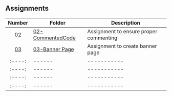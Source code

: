 ## Assignments

| Number | Folder | Description |
| :----: | ------ | ----------- |
|    [02](https://github.com/rugbyprof/3013-Algorithms/tree/master/Assignments/02-A02)    |    [02-CommentedCode](https://github.com/StephenPuthenpurackal/3013-ALG-Puthenpurackal/tree/master/Assignments/02-CommentedCode)    | Assignment to ensure proper commenting |
| [03](https://github.com/rugbyprof/3013-Algorithms/tree/master/Assignments/03-H01) | [03-Banner Page](https://github.com/StephenPuthenpurackal/3013-ALG-Puthenpurackal/blob/master/Assignments/03-H01/banner) | Assignment to create banner page |
| :----: | ------ | ----------- |
| :----: | ------ | ----------- |
| :----: | ------ | ----------- |
| :----: | ------ | ----------- |
